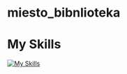 # miesto_bibnlioteka

# My Skills

[![My Skills](https://skillicons.dev/icons?i=js,html,css,tailwind,react,remix,nodejs)](https://skillicons.dev)

